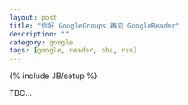 ```yaml
---
layout: post
title: "你好 GoogleGroups 再见 GoogleReader"
description: ""
category: google
tags: [google, reader, bbs, rss]
---
```

{% include JB/setup %}

TBC...

